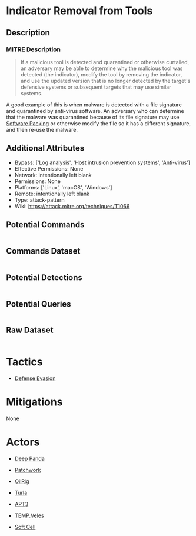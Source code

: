 
# Indicator Removal from Tools

## Description

### MITRE Description

> If a malicious tool is detected and quarantined or otherwise curtailed, an adversary may be able to determine why the malicious tool was detected (the indicator), modify the tool by removing the indicator, and use the updated version that is no longer detected by the target's defensive systems or subsequent targets that may use similar systems.

A good example of this is when malware is detected with a file signature and quarantined by anti-virus software. An adversary who can determine that the malware was quarantined because of its file signature may use [Software Packing](https://attack.mitre.org/techniques/T1045) or otherwise modify the file so it has a different signature, and then re-use the malware.

## Additional Attributes

* Bypass: ['Log analysis', 'Host intrusion prevention systems', 'Anti-virus']
* Effective Permissions: None
* Network: intentionally left blank
* Permissions: None
* Platforms: ['Linux', 'macOS', 'Windows']
* Remote: intentionally left blank
* Type: attack-pattern
* Wiki: https://attack.mitre.org/techniques/T1066

## Potential Commands

```

```

## Commands Dataset

```

```

## Potential Detections

```json

```

## Potential Queries

```json

```

## Raw Dataset

```json

```

# Tactics


* [Defense Evasion](../tactics/Defense-Evasion.md)


# Mitigations

None

# Actors


* [Deep Panda](../actors/Deep-Panda.md)

* [Patchwork](../actors/Patchwork.md)
    
* [OilRig](../actors/OilRig.md)
    
* [Turla](../actors/Turla.md)
    
* [APT3](../actors/APT3.md)
    
* [TEMP.Veles](../actors/TEMP.Veles.md)
    
* [Soft Cell](../actors/Soft-Cell.md)
    
